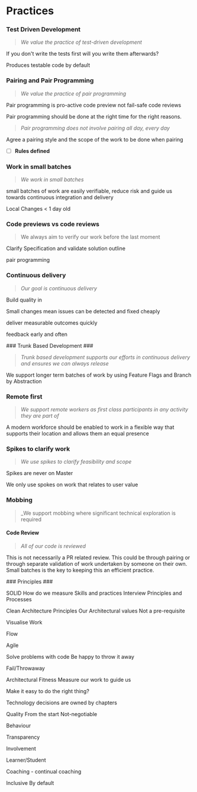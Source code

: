 # Practices #

### Test Driven Development ###

> _We value the practice of test-driven development_

If you don't write the tests first will you write them afterwards?

Produces testable code by default

### Pairing and Pair Programming ###

> _We value the practice of pair programming_

Pair programming is pro-active code preview not fail-safe code reviews

Pair programming should be done at the right time for the right reasons.

> _Pair programming does not involve pairing all day, every day_

Agree a pairing style and the scope of the work to be done when pairing

- [ ] **Rules defined**


### Work in small batches ###

> _We work in small batches_

small batches of work are easily verifiable, reduce risk and guide us towards continuous integration and delivery

Local Changes < 1 day old

### Code previews vs code reviews ###

> We always aim to verify our work before the last moment

Clarify Specification and validate solution outline

pair programming

### Continuous delivery ###

> _Our goal is continuous delivery_

Build quality in

Small changes mean issues can be detected and fixed cheaply

deliver measurable outcomes quickly

feedback early and often

### Trunk Based Development ###

> _Trunk based development supports our efforts in continuous delivery and ensures we can always release_

We support longer term batches of work by using Feature Flags
and Branch by Abstraction

### Remote first ###

> _We support remote workers as first class participants in any activity they are part of_

A modern workforce should be enabled to work in a flexible way that supports their location and allows them an equal presence

### Spikes to clarify work ###

> _We use spikes to clarify feasibility and scope_

Spikes are never on Master

We only use spokes on work that relates to user value

### Mobbing ###

> _We support mobbing where significant technical exploration is required

#### Code Review ####

> _All of our code is reviewed_

This is not necessarily a PR related review. This could be through pairing or through separate validation of work undertaken by someone on their own. Small batches is the key to keeping this an efficient practice.

### Principles ###

SOLID
    How do we measure
    Skills and practices
    Interview
    Principles and Processes

Clean Architecture Principles
    Our Architectural values
    Not a pre-requisite

Visualise Work

Flow

Agile

Solve problems with code
    Be happy to throw it away

Fail/Throwaway

Architectural Fitness
    Measure our work to guide us

Make it easy to do the right thing?

Technology decisions are owned by chapters

Quality
    From the start
    Not-negotiable

Behaviour

Transparency

Involvement

Learner/Student

Coaching - continual coaching

Inclusive
    By default

